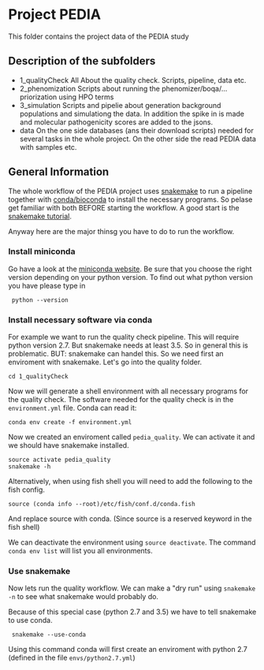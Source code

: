 # Project PEDIA

This folder contains the project data of the PEDIA study

## Description of the subfolders

* 1_qualityCheck
	All About the quality check. Scripts, pipeline, data etc.
* 2_phenomization
	Scripts about running the phenomizer/boqa/... priorization using HPO terms
* 3_simulation
	Scripts and pipelie about generation background populations and simulationg the data.
	In addition the spike in is made and molecular pathogenicity scores are added to the jsons.
* data
	On the one side databases (ans their download scripts) needed for several tasks in the whole project. On the other side the read PEDIA data with samples etc.


## General Information

The whole workflow of the PEDIA project uses [snakemake](https://snakemake.readthedocs.io/) to run a pipeline together with [conda/bioconda](https://bioconda.github.io/) to install the necessary programs. So pelase get familiar with both BEFORE starting the workflow. A good start is the [snakemake tutorial](https://snakemake.readthedocs.io/en/stable/tutorial/tutorial.html).

Anyway here are the major thinsg you have to do to run the workflow.

### Install miniconda

Go have a look at the [miniconda website](https://conda.io/miniconda.html). Be sure that you choose the right version depending on your python version. To find out what python version you have please type in

```
 python --version
```

### Install necessary software via conda

For example we want to run the quality check pipeline. This will require python version 2.7. But snakemake needs at least 3.5. So in general this is problematic. BUT: snakemake can handel this. So we need first an enviroment with snakemake. Let's go into the quality folder.

```
cd 1_qualityCheck
```

Now we will generate a shell environment with all necessary programs for the quality check. The software needed for the quality check is in the `environment.yml` file. Conda can read it:

```
conda env create -f environment.yml
```

Now we created an enviroment called `pedia_quality`. We can activate it and we should have snakemake installed.

```
source activate pedia_quality
snakemake -h
```

Alternatively, when using fish shell you will need to add the following to the fish config.
```
source (conda info --root)/etc/fish/conf.d/conda.fish
```
And replace source with conda. (Since source is a reserved keyword in the fish shell)

We can deactivate the environment using `source deactivate`. The command `conda env list` will list you all environments.

### Use snakemake

Now lets run the quality workflow. We can make a "dry run" using `snakemake -n` to see what snakemake would probably do.

Because of this special case (python 2.7 and 3.5) we have to tell snakemake to use conda.

```
 snakemake --use-conda
```

Using this command conda will first create an enviroment with python 2.7 (defined in the file `envs/python2.7.yml`)
